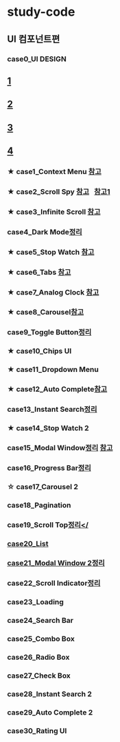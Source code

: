 # study-code
## UI 컴포넌트편
### case0_UI DESIGN  
## <a href='https://react.semantic-ui.com/augmentation'>1</a>
## <a href='https://react-bootstrap.github.io/components/alerts/'>2</a>
## <a href='https://material-ui.com/getting-started/installation/'>3</a>
## <a href='https://ant.design/components/overview/'>4</a>  
### ★ case1_Context Menu <a href='https://github.com/mannue/study/tree/css/fastCampus/secretCode/case1_context_menu'>참고</a>
### ★ case2_Scroll Spy <a href='https://github.com/mannue/study/blob/css/fastCampus/secretCode/case2_scroll_spy/memo.md'>참고</a> &nbsp; <a href='https://codesandbox.io/s/github/leighhalliday/demo-infinite-scroll/tree/master/?file=/src/WithContext.js'>참고1</a>
### ★ case3_Infinite Scroll <a href='https://github.com/mannue/study/blob/css/fastCampus/secretCode/case3_InfiniteScroll/memo.md'>참고</a>
### case4_Dark Mode<a href='https://github.com/hyo814/study-code/blob/main/secret/Darkmode.md'>정리</a>
### ★ case5_Stop Watch <a href='https://www.notion.so/case-5-02a54e58c9894ca6ac576282853cde1d'>참고</a>
### ★ case6_Tabs <a href='https://www.notion.so/Case6-Tabs-5662b3ab5ce54aacb96a0172097ef2c0'>참고</a>
### ★ case7_Analog Clock <a href="https://github.com/mannue/study/blob/css/fastCampus/secretCode/case7_analog_clock/memo.md">참고</a>
### ★ case8_Carousel<a href="https://github.com/hsw0905/study/tree/main/javascript/carousel">참고</a>
### case9_Toggle Button<a href='https://github.com/hyo814/study-code/blob/main/secret/Togglebutton.md'>정리</a>
### ★ case10_Chips UI
### ★ case11_Dropdown Menu
### ★ case12_Auto Complete<a href='https://github.com/mannue/study/blob/css/fastCampus/secretCode/case12_auto_complete/memo.md'>참고</a>
### case13_Instant Search<a href='https://github.com/hyo814/study-code/edit/main/secret/Instant-Search.md'>정리</a>
### ★ case14_Stop Watch 2
### case15_Modal Window<a href='https://github.com/hyo814/study-code/blob/main/secret/Modal.md'>정리</a>&nbsp;<a href="https://github.com/mannue/study/blob/css/fastCampus/secretCode/case15_modal_window/memo.md">참고</a>
### case16_Progress Bar<a href='https://github.com/hyo814/study-code/blob/main/secret/ProgressBar.md'>정리</a>
### ☆ case17_Carousel 2
### case18_Pagination
### case19_Scroll Top<a href='https://github.com/hyo814/study-code/blob/main/secret/Scrolltop.md'>정리</
### case20_List
### case21_Modal Window 2<a href='https://github.com/hyo814/study-code/blob/main/secret/Modal2.md'>정리</a>
### case22_Scroll Indicator<a href='https://github.com/hyo814/study-code/blob/main/secret/ScrollIndicator.md'>정리</a>
### case23_Loading
### case24_Search Bar
### case25_Combo Box
### case26_Radio Box
### case27_Check Box
### case28_Instant Search 2
### case29_Auto Complete 2
### case30_Rating UI
